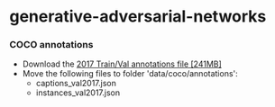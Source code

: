 # generative-adversarial-networks

### COCO annotations
* Download the [2017 Train/Val annotations file [241MB]](https://cocodataset.org/#download)
* Move the following files to folder 'data/coco/annotations':
  *  captions_val2017.json
  *  instances_val2017.json
